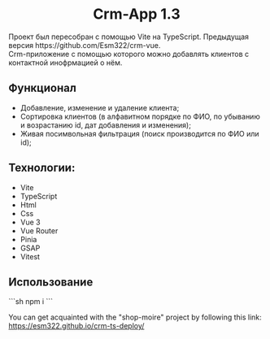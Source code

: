 <h1 align="center">Crm-App 1.3</h1>
Проект был пересобран с помощью Vite на TypeScript. Предыдущая версия https://github.com/Esm322/crm-vue.
<br>Crm-приложение с помощью которого можно добавлять клиентов с контактной инофрмацией о нём.
<h2>Функционал</h2>
<ul>
  <li>Добавление, изменение и удаление клиента;</li>
  <li>Сортировка клиентов (в алфавитном порядке по ФИО, по убыванию и возрастанию id, дат добавления и изменения);</li>
  <li>Живая посимвольная фильтрация (поиск производится по ФИО или id);</li>
</ul>
<h2>Технологии:</h2>
<ul>
  <li>Vite</li>
  <li>TypeScript</li>
  <li>Html</li>
  <li>Css</li>
  <li>Vue 3</li>
  <li>Vue Router</li>
  <li>Pinia</li>
  <li>GSAP</li>
  <li>Vitest</li>
</ul>
<h2>Использование</h2>
```sh
npm i
```

You can get acquainted with the "shop-moire" project by following this link: https://esm322.github.io/crm-ts-deploy/
